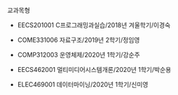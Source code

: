 교과목형

* EECS201001 C프로그래밍과실습/2018년 겨울학기/이경숙

* COME331006 자료구조/2019년 2학기/정임영

* COMP312003 운영체제/2020년 1학기/강순주

* EECS462001 멀티미디어시스템개론/2020년 1학기/박순용

* ELEC469001 데이터마이닝/2020년 1학기/신미영